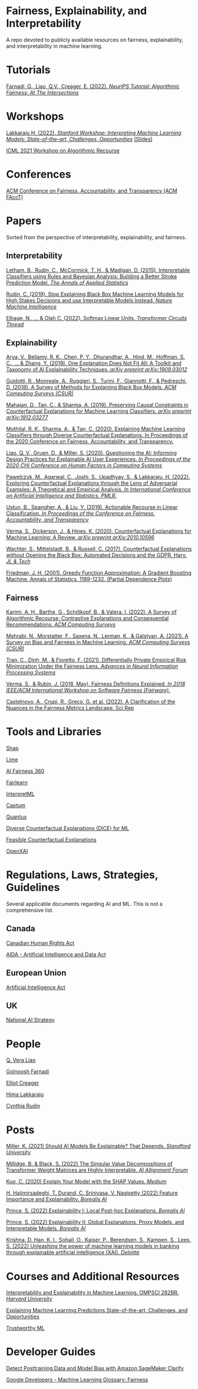 # Fairness, Explainability, and Interpretability
A repo devoted to publicly available resources on fairness, explainability, and interpretability in machine learning.

# Tutorials

[Farnadi, G., Liao, Q.V., Creager, E. (2022). *NeurIPS Tutorial: Algorithmic Fairness: At The Intersections*](https://neurips.cc/virtual/2022/tutorial/55815) 

# Workshops

[Lakkaraju H. (2022). *Stanford Workshop: Interpreting Machine Learning Models: State-of-the-art, Challenges, Opportunities*](https://www.youtube.com/playlist?list=PLoROMvodv4rPh6wa6PGcHH6vMG9sEIPxL) [(Slides)](https://docs.google.com/presentation/d/1khY_li29A5aUo_cEVRsvO8pcRn7Xp9Bi/mobilepresent?slide=id.p1)

[ICML 2021 Workshop on Algorithmic Recourse](https://icml.cc/Conferences/2021/ScheduleMultitrack?event=8363)

# Conferences

[ACM Conference on Fairness, Accountability, and Transparency (ACM FAccT)](https://facctconference.org/)

# Papers

Sorted from the perspective of interpretability, explainability, and fairness.

## Interpretability

[Letham, B., Rudin, C., McCormick, T. H., & Madigan, D. (2015). Interpretable Classifiers using Rules and Bayesian Analysis: Building a Better Stroke Prediction Model. *The Annals of Applied Statistics*](https://projecteuclid.org/journals/annals-of-applied-statistics/volume-9/issue-3/Interpretable-classifiers-using-rules-and-Bayesian-analysis--Building-a/10.1214/15-AOAS848.pdf)

[Rudin, C. (2019). Stop Explaining Black Box Machine Learning Models for High Stakes Decisions and use Interpretable Models Instead. *Nature Machine Intelligence*](https://arxiv.org/pdf/1811.10154.pdf)

[Elhage, N., ... & Olah C. (2022). Softmax Linear Units. *Transformer Circuits Thread*](https://transformer-circuits.pub/2022/solu/index.html)

## Explainability

[Arya, V., Bellamy, R. K., Chen, P. Y., Dhurandhar, A., Hind, M., Hoffman, S. C., ... & Zhang, Y. (2019). One Explanation Does Not Fit All: A Toolkit and Taxonomy of AI Explainability Techniques. *arXiv preprint arXiv:1909.03012*](https://arxiv.org/pdf/1909.03012.pdf)

[Guidotti, R., Monreale, A., Ruggieri, S., Turini, F., Giannotti, F., & Pedreschi, D. (2018). A Survey of Methods for Explaining Black Box Models. *ACM Computing Surveys (CSUR)*](https://dl.acm.org/doi/pdf/10.1145/3236009)

[Mahajan, D., Tan, C., & Sharma, A. (2019). Preserving Causal Constraints in Counterfactual Explanations for Machine Learning Classifiers. *arXiv preprint arXiv:1912.03277*](https://arxiv.org/pdf/1912.03277.pdf)

[Mothilal, R. K., Sharma, A., & Tan, C. (2020). Explaining Machine Learning Classifiers through Diverse Counterfactual Explanations. In Proceedings of the 2020 Conference on Fairness, Accountability, and Transparency.](https://dl.acm.org/doi/pdf/10.1145/3351095.3372850)

[Liao, Q. V., Gruen, D., & Miller, S. (2020). Questioning the AI: Informing Design Practices for Explainable AI User Experiences. *In Proceedings of the 2020 CHI Conference on Human Factors in Computing Systems*](https://arxiv.org/pdf/1908.09635.pdf)

[Pawelczyk, M., Agarwal, C., Joshi, S., Upadhyay, S., & Lakkaraju, H. (2022). Exploring Counterfactual Explanations through the Lens of Adversarial Examples: A Theoretical and Empirical Analysis. *In International Conference on Artificial Intelligence and Statistics. PMLR.*](https://arxiv.org/pdf/2106.09992.pdf)

[Ustun, B., Spangher, A., & Liu, Y. (2019). Actionable Recourse in Linear Classification. *In Proceedings of the Conference on Fairness, Accountability, and Transparency*](https://arxiv.org/pdf/1809.06514.pdf)

[Verma, S., Dickerson, J., & Hines, K. (2020). Counterfactual Explanations for Machine Learning: A Review. *arXiv preprint arXiv:2010.10596*](https://arxiv.org/pdf/2010.10596.pdf)

[Wachter, S., Mittelstadt, B., & Russell, C. (2017). Counterfactual Explanations without Opening the Black Box: Automated Decisions and the GDPR. Harv. *JL & Tech*](https://jolt.law.harvard.edu/assets/articlePDFs/v31/Counterfactual-Explanations-without-Opening-the-Black-Box-Sandra-Wachter-et-al.pdf)

[Friedman, J. H. (2001). Greedy Function Approximation: A Gradient Boosting Machine. Annals of Statistics, 1189-1232. (Partial Dependence Plots)](https://projecteuclid.org/journals/annals-of-statistics/volume-29/issue-5/Greedy-function-approximation-A-gradient-boosting-machine/10.1214/aos/1013203451.pdf)

## Fairness

[Karimi, A. H., Barthe, G., Schölkopf, B., & Valera, I. (2022). A Survey of Algorithmic Recourse: Contrastive Explanations and Consequential Recommendations. *ACM Computing Surveys*](https://arxiv.org/pdf/2010.04050.pdf)

[Mehrabi, N., Morstatter, F., Saxena, N., Lerman, K., & Galstyan, A. (2021). A Survey on Bias and Fairness in Machine Learning. *ACM Computing Surveys (CSUR)*](https://arxiv.org/pdf/1908.09635.pdf)

[Tran, C., Dinh, M., & Fioretto, F. (2021). Differentially Private Empirical Risk Minimization Under the Fairness Lens. *Advances in Neural Information Processing Systems*](https://proceedings.neurips.cc/paper/2021/file/e7e8f8e5982b3298c8addedf6811d500-Paper.pdf)

[Verma, S., & Rubin, J. (2018, May). Fairness Definitions Explained. *In 2018 IEEE/ACM International Workshop on Software Fairness (Fairware).*](https://vsahil.github.io/files/papers/Fairness_Definitions_Explained_2018.pdf)

[Castelnovo, A., Crupi, R., Greco, G. et al. (2022). A Clarification of the Nuances in the Fairness Metrics Landscape. Sci Rep](https://www.nature.com/articles/s41598-022-07939-1.pdf)



# Tools and Libraries

[Shap](https://github.com/slundberg/shap)

[Lime](https://github.com/marcotcr/lime)

[AI Fairness 360](https://github.com/Trusted-AI/AIF360)

[Fairlearn](https://github.com/fairlearn/fairlearn)

[InterpretML](https://github.com/interpretml/interpret)

[Captum](https://github.com/pytorch/captum)

[Quantus](https://github.com/understandable-machine-intelligence-lab/Quantus)

[Diverse Counterfactual Explanations (DiCE) for ML](https://github.com/interpretml/DiCE)

[Feasible Counterfactual Explanations](https://github.com/divyat09/cf-feasibility)

[OpenXAI](https://github.com/AI4LIFE-GROUP/OpenXAI)

# Regulations, Laws, Strategies, Guidelines

Several applicable documents regarding AI and ML. This is not a comprehensive list. 

## Canada

[Canadian Human Rights Act](https://laws-lois.justice.gc.ca/eng/acts/h-6/)

[AIDA - Artificial Intelligence and Data Act](https://www.parl.ca/legisinfo/en/bill/44-1/c-27)

## European Union

[Artificial Intelligence Act](https://www.consilium.europa.eu/en/press/press-releases/2022/12/06/artificial-intelligence-act-council-calls-for-promoting-safe-ai-that-respects-fundamental-rights/#:~:text=The%20Council%20has%20adopted%20its,fundamental%20rights%20and%20Union%20values.)

## UK

[National AI Strategy](https://www.gov.uk/government/publications/national-ai-strategy)

# People

[Q. Vera Liao](http://qveraliao.com/)

[Golnoosh Farnadi](https://gfarnadi.github.io/)

[Elliot Creager](https://www.cs.toronto.edu/~creager/)

[Hima Lakkaraju](https://himalakkaraju.github.io/)

[Cynthia Rudin](https://users.cs.duke.edu/~cynthia/)

# Posts

[Miller, K. (2021) Should AI Models Be Explainable? That Depends. *Standford University*](https://hai.stanford.edu/news/should-ai-models-be-explainable-depends)

[Millidge, B. & Black, S. (2022) The Singular Value Decompositions of Transformer Weight Matrices are Highly Interpretable. *AI Allignment Forum*](https://www.alignmentforum.org/posts/mkbGjzxD8d8XqKHzA/the-singular-value-decompositions-of-transformer-weight)

[Kuo, C. (2020) Explain Your Model with the SHAP Values. *Medium*](https://medium.com/dataman-in-ai/explain-your-model-with-the-shap-values-bc36aac4de3d)

[H. Hajimirsadeghi, T. Durand, C. Srinivasa, V. Nagisetty (2022) Feature Importance and Explainability. *Borealis AI*](https://www.borealisai.com/research-blogs/feature-importance-and-explainability/)

[Prince, S. (2022) Explainability I: Local Post-hoc Explanations. *Borealis AI*](https://www.borealisai.com/research-blogs/explainability-i-local-post-hoc-explanations/)

[Prince, S. (2022) Explainability II: Global Explanations, Proxy Models, and Interpretable Models. *Borealis AI*](https://www.borealisai.com/research-blogs/explainability-ii-global-explanations-proxy-models-and-interpretable-models/)

[Krishna, D. Han, K. I., Sohail, O., Kaiser, P., Berendsen, S., Kampen, S., Lees, S. (2022) Unleashing the power of machine learning models in banking through explainable artificial intelligence (XAI). *Deloitte*](https://www.deloitte.com/global/en/our-thinking/insights/industry/financial-services/explainable-ai-in-banking.html)

# Courses and Additional Resources

[Interpretability and Explainability in Machine Learning. OMPSCI 282BR. *Harvard University*](https://interpretable-ml-class.github.io/)

[Explaining Machine Learning Predictions State-of-the-art, Challenges, and Opportunities](https://explainml-tutorial.github.io/)

[Trustworthy ML](https://www.trustworthyml.org/)

# Developer Guides

[Detect Posttraining Data and Model Bias with Amazon SageMaker Clarify](https://docs.aws.amazon.com/sagemaker/latest/dg/clarify-detect-post-training-bias.html)

[Google Developers - Machine Learning Glossary: Fairness](https://developers.google.com/machine-learning/glossary/fairness#reporting_bias)
